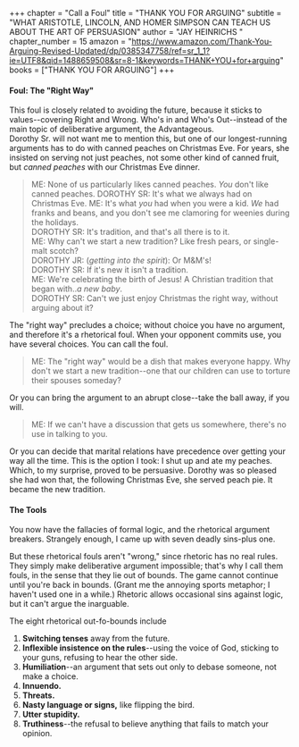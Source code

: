+++
chapter = "Call a Foul"
title = "THANK YOU FOR ARGUING"
subtitle = "WHAT ARISTOTLE, LINCOLN, AND HOMER SIMPSON CAN TEACH US ABOUT THE ART OF PERSUASION"
author = "JAY HEINRICHS "
chapter_number = 15
amazon = "https://www.amazon.com/Thank-You-Arguing-Revised-Updated/dp/0385347758/ref=sr_1_1?ie=UTF8&qid=1488659508&sr=8-1&keywords=THANK+YOU+for+arguing"
books = ["THANK YOU FOR ARGUING"]
+++

#### Foul: The "Right Way"
This foul is closely related to avoiding the future, because it sticks to values--covering Right and Wrong. Who's in and Who's Out--instead of the main topic of deliberative argument, the Advantageous.  
Dorothy Sr. will not want me to mention this, but one of our longest-running arguments has to do with canned peaches on Christmas Eve. For years, she insisted on serving not just peaches, not some other kind of canned fruit, but _canned peaches_ with our Christmas Eve dinner.  
> ME: None of us particularly likes canned peaches. _You_ don't like canned peaches.
> DOROTHY SR: It's what we always had on Christmas Eve.
> ME: It's what _you_ had when you were a kid. _We_ had franks and beans, and you don't see me clamoring for weenies during the holidays.  
> DOROTHY SR: It's tradition, and that's all there is to it.  
> ME: Why can't we start a new tradition? Like fresh pears, or single-malt scotch?  
> DOROTHY JR: (_getting into the spirit_): Or M&M's!  
> DOROTHY SR: If it's new it isn't a tradition.  
> ME: We're celebrating the birth of Jesus! A Christian tradition that began with.._a new baby_.  
> DOROTHY SR: Can't we just enjoy Christmas the right way, without arguing about it?  
  
The "right way" precludes a choice; without choice you have no argument, and therefore it's a rhetorical foul. When your opponent commits use, you have several choices. You can call the foul.  
  
> ME: The "right way" would be a dish that makes everyone happy. Why don't we start a new tradition--one that our children can use to torture their spouses someday?  
  
Or you can bring the argument to an abrupt close--take the ball away, if you will.  
  
> ME: If we can't have a discussion that gets us somewhere, there's no use in talking to you.  
  
Or you can decide that marital relations have precedence over getting your way all the time. This is the option I took: I shut up and ate my peaches. Which, to my surprise, proved to be persuasive. Dorothy was so pleased she had won that, the following Christmas Eve, she served peach pie. It became the new tradition.  

#### The Tools
You now have the fallacies of formal logic, and the rhetorical argument breakers. Strangely enough, I came up with seven deadly sins-plus one.  
  
But these rhetorical fouls aren't "wrong," since rhetoric has no real rules. They simply make deliberative argument impossible; that's why I call them fouls, in the sense that they lie out of bounds. The game cannot continue until you're back in bounds. (Grant me the annoying sports metaphor; I haven't used one in a while.) Rhetoric allows occasional sins against logic, but it can't argue the inarguable.  
  
The eight rhetorical out-fo-bounds include  
1. **Switching tenses** away from the future.
2. **Inflexible insistence on the rules**--using the voice of God, sticking to your guns, refusing to hear the other side.  
3. **Humiliation**--an argument that sets out only to debase someone, not make a choice.  
4. **Innuendo.**
5. **Threats.**
6. **Nasty language or signs,** like flipping the bird.
7. **Utter stupidity.**
8. **Truthiness**--the refusal to believe anything that fails to match your opinion.